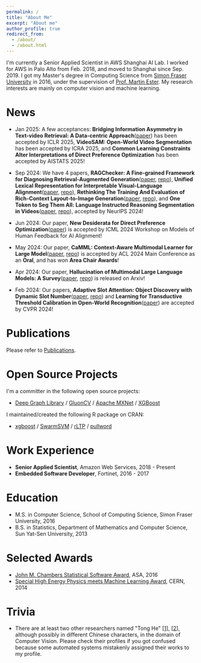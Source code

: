 ```yaml
---
permalink: /
title: "About Me"
excerpt: "About me"
author_profile: true
redirect_from: 
  - /about/
  - /about.html
---
```


I'm currently a Senior Applied Scientist in AWS Shanghai AI Lab. I worked for AWS in Palo Alto from Feb. 2018, and moved to Shanghai since Sep. 2019. I got my Master's degree in Computing Science from [Simon Fraser University](https://www.sfu.ca/) in 2016, under the supervision of [Prof. Martin Ester](https://www.cs.sfu.ca/~ester/). My research interests are mainly on computer vision and machine learning.

# News

- Jan 2025: A few acceptances: **Bridging Information Asymmetry in Text-video Retrieval: A Data-centric Approach**([paper](https://openreview.net/forum?id=Tn6lrFbiP4)) has been accepted by ICLR 2025, **VideoSAM: Open-World Video Segmentation** has been accepted by ICRA 2025, and **Common Learning Constraints Alter Interpretations of Direct Preference Optimization** has been accepted by AISTATS 2025!

- Sep 2024: We have 4 papers, **RAGChecker: A Fine-grained Framework for Diagnosing Retrieval-Augmented Generation**([paper](https://arxiv.org/pdf/2408.08067), [repo](https://github.com/amazon-science/RAGChecker)), **Unified Lexical Representation for Interpretable Visual-Language Alignment**([paper](https://arxiv.org/pdf/2407.17827), [repo](https://github.com/Clementine24/LexVLA)), **Rethinking The Training And Evaluation of Rich-Context Layout-to-Image Generation**([paper](https://arxiv.org/pdf/2409.04847), [repo](https://github.com/cplusx/rich_context_L2I/tree/main)), and **One Token to Seg Them All: Language Instructed Reasoning Segmentation in Videos**([paper](https://arxiv.org/pdf/2409.19603), [repo](https://github.com/showlab/VideoLISA)), accepted by NeurIPS 2024!

- Jun 2024: Our paper, **New Desiderata for Direct Preference Optimization**([paper](https://arxiv.org/pdf/2407.09072)) is accepted by ICML 2024 Workshop on Models of Human Feedback for AI Alignment!

- May 2024: Our paper, **CaMML: Context-Aware Multimodal Learner for Large Model**([paper](https://arxiv.org/abs/2401.03149), [repo](https://github.com/amazon-science/camml)) is accepted by ACL 2024 Main Conference as an **Oral**, and has won **Area Chair Awards**!

- Apr 2024: Our paper, **Hallucination of Multimodal Large Language Models: A Survey**([paper](https://arxiv.org/abs/2404.18930), [repo](https://github.com/showlab/awesome-mllm-hallucination)) is released on Arxiv!

- Feb 2024: Our papers, **Adaptive Slot Attention: Object Discovery with Dynamic Slot Number**([paper](https://openreview.net/forum?id=EaLfdBPlIh), [repo](https://github.com/amazon-science/AdaSlot)) and **Learning for Transductive Threshold Calibration in Open-World Recognition**([paper](https://openreview.net/forum?id=ID1aMR5U8v)) are accepted by CVPR 2024!

# Publications

Please refer to [Publications](https://hetong007.github.io/publications/).

# Open Source Projects

I'm a committer in the following open source projects:

- [Deep Graph Library](https://www.dgl.ai/) / [GluonCV](https://gluon-cv.mxnet.io/) / [Apache MXNet](https://mxnet.apache.org/) / [XGBoost](https://xgboost.ai/)

I maintained/created the following R package on CRAN:

- [xgboost](https://cran.r-project.org/web//packages/xgboost/index.html) / [SwarmSVM](https://cran.r-project.org/web//packages/SwarmSVM/index.html) / [rLTP](https://cran.r-project.org/web//packages/rLTP/index.html) / [pullword](https://cran.r-project.org/web//packages/pullword/index.html)

# Work Experience

- **Senior Applied Scientist**, Amazon Web Services, 2018 - Present
- **Embedded Software Developer**, Fortinet, 2016 - 2017

# Education

- M.S. in Computer Science, School of Computing Science, Simon Fraser University, 2016
- B.S. in Statistics, Department of Mathematics and Computer Science, Sun Yat-Sen University, 2013

# Selected Awards

- [John M. Chambers Statistical Software Award](http://stat-computing.org/awards/jmc/winners.html), ASA, 2016
- [Special High Energy Physics meets Machine Learning Award](https://atlas.cern/updates/atlas-news/machine-learning-wins-higgs-challenge), CERN, 2014

# Trivia

- There are at least two other researchers named "Tong He" [[1](https://scholar.google.com.hk/citations?user=kWADCMUAAAAJ&hl=zh-CN)], [[2](https://scholar.google.com/citations?user=v6o-fksAAAAJ&hl=zh-CN)], although possibly in different Chinese characters, in the domain of Computer Vision. Please check their profiles if you got confused because some automated systems mistakenly assigned their works to my profile.
